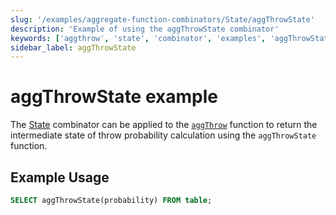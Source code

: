 ```yaml
---
slug: '/examples/aggregate-function-combinators/State/aggThrowState'
description: 'Example of using the aggThrowState combinator'
keywords: ['aggthrow', 'state', 'combinator', 'examples', 'aggThrowState']
sidebar_label: aggThrowState
---
```


# aggThrowState example

The [State](/sql-reference/aggregate-functions/combinators#-state) combinator can be applied to the [`aggThrow`](/sql-reference/aggregate-functions/reference/aggthrow) function to return the intermediate state of throw probability calculation using the `aggThrowState` function.

## Example Usage

```sql
SELECT aggThrowState(probability) FROM table;
```
